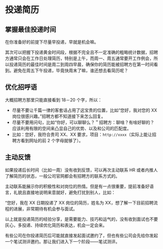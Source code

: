 # 投递简历

## 掌握最佳投递时间

在你准备好的前提下尽量早投递，早就是机会嘛。

其次可以把握下投递黄金时间段，根据不完全且不一定准确的粗略统计数据，招聘方通常只会在工作日处理简历，特别是上午，而周一、周五通常要开工作例会，所以投递简历的最佳时间是周二到周四早晨，确保你的简历能被招聘方在第一时间看到。避免在周五下午投递，毕竟快周末了嘛，谁还想去看简历呢？

## 优化招呼语

大概招聘方那里只能直接看到 18－20 个字，所以：

- 尽量不要让千篇一律的客套话占用了这宝贵的位置，比如“您好，我对您的 XX 岗位很感兴趣。”招聘方都不知道接下来怎么回复。
- 尽量不要用问句，比如“你好，可以聊聊么？＂招聘方：聊啥？有啥好聊的？应该利用有限的空间来凸显自己的优势、以及和公司的匹配度。
- 比如：您好，我符合贵司 XX、XX 要求，项目：`http://xxxx`（实际上能让招聘方看到网址的前 2 个字母就够了）。

## 主动反馈

如果投递后长时间（比如一周）没有收到反馈，可以再次主动联系 HR 或者内推人了解简历的状态，一般公司官网都会有招聘方的联系方式的。

主动联系能展示你的积极性和对岗位的热情。但是有一点很重要，提前准备好语言，礼貌且直接地说明来意就好，避免打扰到别人，比如：

“您好，我在 XX 日期投递了 XX 岗位的简历，姓名为 XX，想了解一下目前招聘流程的进展，非常期待有机会参与面试。

以上就是投递简历的经验分享，是需要能力、技巧和运气的，没有收到面试也不要灰心，多投递、持续优化简历和表达，机会一定会来。

有些公司在你投递简历后可能就直接发起面试邀约了，但也有些公司会先给你发起一个笔试测评邀约。那让我们进入下一个阶段——笔试测评。
